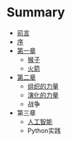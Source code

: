 # Summary

* [前言](README.md)
* [序](序.md)
* [第一章](第一章.md)
    * [猴子](猴子.md)
    * [火箭](火箭.md)
* [第二章](第二章.md)
    * [组织的力量](组织的力量.md)
    * [演化的力量](演化的力量.md)
    * 战争
* 第三章
    * [人工智能](人工智能.md)
    * Python实践

